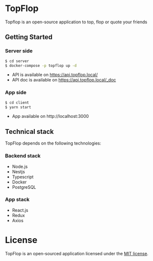 # TopFlop

Topflop is an open-source application to top, flop or quote your friends

## Getting Started

### Server side

```bash
$ cd server
$ docker-compose -p topflop up -d
```

-   API is available on https://api.topflop.local/
-   API doc is available on https://api.topflop.local/_doc

### App side

```bash
$ cd client
$ yarn start
```

-   App available on http://localhost:3000

## Technical stack

TopFlop depends on the following technologies:

### Backend stack

-   Node.js
-   Nestjs
-   Typescript
-   Docker
-   PostgreSQL

### App stack

-   React.js
-   Redux
-   Axios

# License

TopFlop is an open-sourced application licensed under the [MIT license](https://opensource.org/licenses/MIT).
